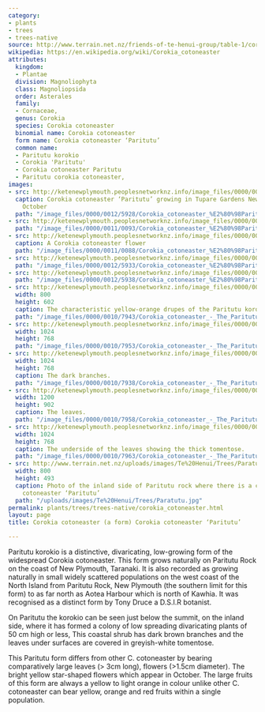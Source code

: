 ```yaml
---
category:
- plants
- trees
- trees-native
source: http://www.terrain.net.nz/friends-of-te-henui-group/table-1/corokia-cotoneaster-a-form-corokia-cotoneaster-paritutu.html
wikipedia: https://en.wikipedia.org/wiki/Corokia_cotoneaster
attributes:
  kingdom:
  - Plantae
  division: Magnoliophyta
  class: Magnoliopsida
  order: Asterales
  family:
  - Cornaceae,
  genus: Corokia
  species: Corokia cotoneaster
  binomial name: Corokia cotoneaster
  form name: Corokia cotoneaster ‘Paritutu’
  common name:
  - Paritutu korokio
  - Corokia 'Paritutu'
  - Corokia cotoneaster Paritutu
  - Paritutu corokia cotoneaster,
images:
- src: http://ketenewplymouth.peoplesnetworknz.info/image_files/0000/0012/5928/Corokia_cotoneaster_%E2%80%98Paritutu%E2%80%99.JPG
  caption: Corokia cotoneaster ‘Paritutu’ growing in Tupare Gardens New Plymouth late
    October
  path: "/image_files/0000/0012/5928/Corokia_cotoneaster_%E2%80%98Paritutu%E2%80%99.JPG"
- src: http://ketenewplymouth.peoplesnetworknz.info/image_files/0000/0011/0093/Corokia_cotoneaster_%E2%80%98Paritutu%E2%80%99_4608x3456-001.JPG
  path: "/image_files/0000/0011/0093/Corokia_cotoneaster_%E2%80%98Paritutu%E2%80%99_4608x3456-001.JPG"
- src: http://ketenewplymouth.peoplesnetworknz.info/image_files/0000/0011/0088/Corokia_cotoneaster_%E2%80%98Paritutu%E2%80%99_3072x2304-007.JPG
  caption: A Corokia cotoneaster flower
  path: "/image_files/0000/0011/0088/Corokia_cotoneaster_%E2%80%98Paritutu%E2%80%99_3072x2304-007.JPG"
- src: http://ketenewplymouth.peoplesnetworknz.info/image_files/0000/0012/5933/Corokia_cotoneaster_%E2%80%98Paritutu%E2%80%99-001.JPG
  path: "/image_files/0000/0012/5933/Corokia_cotoneaster_%E2%80%98Paritutu%E2%80%99-001.JPG"
- src: http://ketenewplymouth.peoplesnetworknz.info/image_files/0000/0012/5938/Corokia_cotoneaster_%E2%80%98Paritutu%E2%80%99-002.JPG
  path: "/image_files/0000/0012/5938/Corokia_cotoneaster_%E2%80%98Paritutu%E2%80%99-002.JPG"
- src: http://ketenewplymouth.peoplesnetworknz.info/image_files/0000/0010/7943/Corokia_cotoneaster_-_The_Paritutu_Korokio-002.JPG
  width: 800
  height: 602
  caption: The characteristic yellow-orange drupes of the Paritutu korokio.
  path: "/image_files/0000/0010/7943/Corokia_cotoneaster_-_The_Paritutu_Korokio-002.JPG"
- src: http://ketenewplymouth.peoplesnetworknz.info/image_files/0000/0010/7953/Corokia_cotoneaster_-_The_Paritutu_Korokio-004.JPG
  width: 1024
  height: 768
  path: "/image_files/0000/0010/7953/Corokia_cotoneaster_-_The_Paritutu_Korokio-004.JPG"
- src: http://ketenewplymouth.peoplesnetworknz.info/image_files/0000/0010/7938/Corokia_cotoneaster_-_The_Paritutu_Korokio-001.JPG
  width: 1024
  height: 768
  caption: The dark branches.
  path: "/image_files/0000/0010/7938/Corokia_cotoneaster_-_The_Paritutu_Korokio-001.JPG"
- src: http://ketenewplymouth.peoplesnetworknz.info/image_files/0000/0010/7958/Corokia_cotoneaster_-_The_Paritutu_Korokio-005.JPG
  width: 1200
  height: 902
  caption: The leaves.
  path: "/image_files/0000/0010/7958/Corokia_cotoneaster_-_The_Paritutu_Korokio-005.JPG"
- src: http://ketenewplymouth.peoplesnetworknz.info/image_files/0000/0010/7963/Corokia_cotoneaster_-_The_Paritutu_Korokio-006.JPG
  width: 1024
  height: 768
  caption: The underside of the leaves showing the thick tomentose.
  path: "/image_files/0000/0010/7963/Corokia_cotoneaster_-_The_Paritutu_Korokio-006.JPG"
- src: http://www.terrain.net.nz/uploads/images/Te%20Henui/Trees/Paratutu.jpg
  width: 800
  height: 493
  caption: Photo of the inland side of Paritutu rock where there is a colony of Corokia
    cotoneaster ‘Paritutu’
  path: "/uploads/images/Te%20Henui/Trees/Paratutu.jpg"
permalink: plants/trees/trees-native/corokia_cotoneaster.html
layout: page
title: Corokia cotoneaster (a form) Corokia cotoneaster ‘Paritutu’

---
```

Paritutu korokio is a distinctive, divaricating, low-growing form of the widespread Corokia cotoneaster. This form grows naturally on Paritutu Rock on the coast of New Plymouth, Taranaki. It is also recorded as growing naturally in small widely scattered populations on the west coast of the North Island from Paritutu Rock, New Plymouth (the southern limit for this form) to as far north as Aotea Harbour which is north of Kawhia. It was recognised as a distinct form by Tony Druce a D.S.I.R botanist.

On Paritutu the korokio can be seen just below the summit, on the inland side, where it has formed a colony of low spreading divaricating plants of 50 cm high or less,
This coastal shrub has dark brown branches and the leaves under surfaces are covered in greyish-white tomentose.</p> <p>This Paritutu form differs from other C. cotoneaster by bearing comparatively large leaves (&gt; 3cm long), flowers (&gt;1.5cm diameter). The bright yellow star-shaped flowers which appear in October. The large fruits of this form are always a yellow to light orange in colour unlike other C. cotoneaster can bear yellow, orange and red fruits within a single population.
